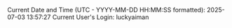 Current Date and Time (UTC - YYYY-MM-DD HH:MM:SS formatted): 2025-07-03 13:57:27
Current User's Login: luckyaiman
